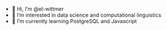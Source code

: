 - 👋 Hi, I’m @el-wittmer
- 👀 I’m interested in data science and computational linguistics
- 🌱 I’m currently learning PostgreSQL and Javascript
<!--- 💞️ I’m looking to collaborate on ...
- 📫 How to reach me ...--->

<!---
el-wittmer/el-wittmer is a ✨ special ✨ repository because its `README.md` (this file) appears on your GitHub profile.
You can click the Preview link to take a look at your changes.
--->
